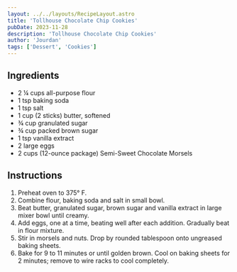 ```yaml
---
layout: ../../layouts/RecipeLayout.astro
title: 'Tollhouse Chocolate Chip Cookies'
pubDate: 2023-11-28
description: 'Tollhouse Chocolate Chip Cookies'
author: 'Jourdan'
tags: ['Dessert', 'Cookies']
---
```


<h2 class='text-2xl py-4'>Ingredients</h2>
<ul class='list-disc ms-4 ps-4 py-2'>
    <li>2 ¼ cups all-purpose flour</li>
    <li>1 tsp baking soda</li>
    <li>1 tsp salt</li>
    <li>1 cup (2 sticks) butter, softened</li>
    <li>¾ cup granulated sugar</li>
    <li>¾ cup packed brown sugar</li>
    <li>1 tsp vanilla extract</li>
    <li>2 large eggs</li>
    <li>2 cups (12-ounce package) Semi-Sweet Chocolate Morsels</li>
</ul>
<h2 class='text-2xl py-4'>Instructions</h2>
<ol class='list-decimal ms-4 ps-4 py-2'>
    <li>Preheat oven to 375° F.</li>
    <li>Combine flour, baking soda and salt in small bowl.</li>
    <li>Beat butter, granulated sugar, brown sugar and vanilla extract in large mixer bowl until creamy. </li>
    <li>Add eggs, one at a time, beating well after each addition. Gradually beat in flour mixture. </li>
    <li>Stir in morsels and nuts. Drop by rounded tablespoon onto ungreased baking sheets.</li>
    <li>Bake for 9 to 11 minutes or until golden brown. Cool on baking sheets for 2 minutes; remove to wire racks to cool completely.</li>
</ol>